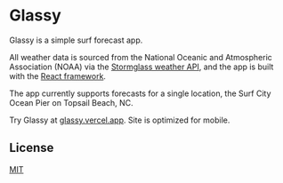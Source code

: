 # Glassy

Glassy is a simple surf forecast app.

All weather data is sourced from the National Oceanic and Atmospheric Association (NOAA) 
via the [Stormglass weather API](https://stormglass.io/), and the app is built with the [React framework](https://react.dev/).

The app currently supports forecasts for a single location, the Surf City Ocean Pier on Topsail Beach, NC.

Try Glassy at [glassy.vercel.app](https://glassy.vercel.app). Site is optimized for mobile.

## License

[MIT](https://choosealicense.com/licenses/mit/)
